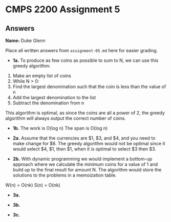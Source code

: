 # CMPS 2200 Assignment 5
## Answers

**Name:** Duke Glenn


Place all written answers from `assignment-05.md` here for easier grading.





- **1a.**
To produce as few coins as possible to sum to N, we can use this greedy algorithm:

1. Make an empty list of coins
2. While N > 0:
3.   Find the largest denomination such that the coin is less than the value of n
4.   Add the largest denomination to the list
5.   Subtract the denomination from n

This algorithm is optimal, as since the coins are all a power of 2, the greedy algorithm will always output the correct number of coins.


- **1b.**
The work is O(log n)
The span is O(log n)

- **2a.**
Assume that the currencies are $1, $3, and $4, and you need to make change for $6. The greedy algorithm would not be optimal since it would select $4, $1, then $1, when it is optimal to select $3 then $3. 

- **2b.**
With dynamic programming we would implement a bottom-up approach where we calculate the minimum coins for a value of 1 and build up to the final result for amount N. The algorithm would store the solutions to the problems in a memoization table.

W(n) = O(nk)
S(n) = O(nk)



- **3a.**






- **3b.**






- **3c.**



